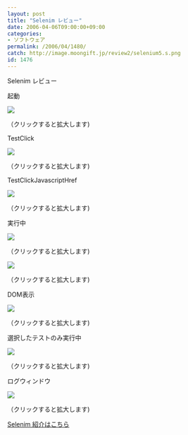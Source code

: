 ```yaml
---
layout: post
title: "Selenim レビュー"
date: 2006-04-06T09:00:00+09:00
categories:
- ソフトウェア
permalink: /2006/04/1480/
catch: http://image.moongift.jp/review2/selenium5.s.png
id: 1476
---
```

Selenim レビュー  
<!--more-->

起動

  

[![](http://image.moongift.jp/review2/selenium1.s.png)](http://image.moongift.jp/review2/selenium1.png)  
  
（クリックすると拡大します)

  

TestClick

  

[![](http://image.moongift.jp/review2/selenium2.s.png)](http://image.moongift.jp/review2/selenium2.png)  
  
（クリックすると拡大します)

  

TestClickJavascriptHref

  

[![](http://image.moongift.jp/review2/selenium3.s.png)](http://image.moongift.jp/review2/selenium3.png)  
  
（クリックすると拡大します)

  

実行中

  

[![](http://image.moongift.jp/review2/selenium4.s.png)](http://image.moongift.jp/review2/selenium4.png)  
  
（クリックすると拡大します)

  

[![](http://image.moongift.jp/review2/selenium5.s.png)](http://image.moongift.jp/review2/selenium5.png)  
  
（クリックすると拡大します)

  

DOM表示

  

[![](http://image.moongift.jp/review2/selenium6.s.png)](http://image.moongift.jp/review2/selenium6.png)  
  
（クリックすると拡大します)

  

選択したテストのみ実行中

  

[![](http://image.moongift.jp/review2/selenium7.s.png)](http://image.moongift.jp/review2/selenium7.png)  
  
（クリックすると拡大します)

  

ログウィンドウ

  

[![](http://image.moongift.jp/review2/selenium8.s.png)](http://image.moongift.jp/review2/selenium8.png)  
  
（クリックすると拡大します)

  

[Selenim 紹介はこちら](http://oss.moongift.jp/intro/i-1474.html)

